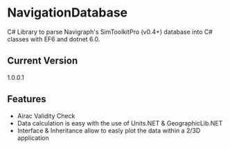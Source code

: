 # NavigationDatabase
C# Library to parse Navigraph's SimToolkitPro (v0.4+) database into C# classes with EF6 and dotnet 6.0.

## Current Version
1.0.0.1

## Features
  - Airac Validity Check
  - Data calculation is easy with the use of Units.NET & GeographicLib.NET
  - Interface & Inheritance allow to easly plot the data within a 2/3D application
